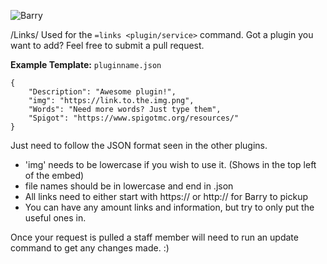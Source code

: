 ![Barry](https://helpch.at/resources/barry_header.png)

/Links/
Used for the `=links <plugin/service>` command.
Got a plugin you want to add? Feel free to submit a pull request.

**Example Template:**
`pluginname.json`
```
{
    "Description": "Awesome plugin!",
    "img": "https://link.to.the.img.png",
    "Words": "Need more words? Just type them",
    "Spigot": "https://www.spigotmc.org/resources/"
}
```

Just need to follow the JSON format seen in the other plugins.
  - 'img' needs to be lowercase if you wish to use it. (Shows in the top left of the embed)
  - file names should be in lowercase and end in .json
  - All links need to either start with https:// or http:// for Barry to pickup
  - You can have any amount links and information, but try to only put the useful ones in.
  
Once your request is pulled a staff member will need to run an update command to get any changes made. :)
